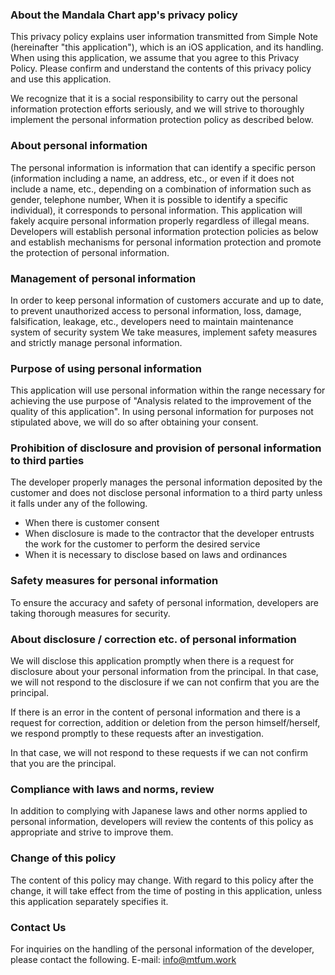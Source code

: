 ### About the Mandala Chart app's privacy policy

This privacy policy explains user information transmitted from Simple Note (hereinafter "this application"), which is an iOS application, and its handling. When using this application, we assume that you agree to this Privacy Policy. Please confirm and understand the contents of this privacy policy and use this application.

We recognize that it is a social responsibility to carry out the personal information protection efforts seriously, and we will strive to thoroughly implement the personal information protection policy as described below.

### About personal information

The personal information is information that can identify a specific person (information including a name, an address, etc., or even if it does not include a name, etc., depending on a combination of information such as gender, telephone number, When it is possible to identify a specific individual), it corresponds to personal information.
This application will fakely acquire personal information properly regardless of illegal means.
Developers will establish personal information protection policies as below and establish mechanisms for personal information protection and promote the protection of personal information.

### Management of personal information

In order to keep personal information of customers accurate and up to date, to prevent unauthorized access to personal information, loss, damage, falsification, leakage, etc., developers need to maintain maintenance system of security system We take measures, implement safety measures and strictly manage personal information.

### Purpose of using personal information

This application will use personal information within the range necessary for achieving the use purpose of "Analysis related to the improvement of the quality of this application".
In using personal information for purposes not stipulated above, we will do so after obtaining your consent.

### Prohibition of disclosure and provision of personal information to third parties

The developer properly manages the personal information deposited by the customer and does not disclose personal information to a third party unless it falls under any of the following.

- When there is customer consent
- When disclosure is made to the contractor that the developer entrusts the work for the customer to perform the desired service
- When it is necessary to disclose based on laws and ordinances

### Safety measures for personal information

To ensure the accuracy and safety of personal information, developers are taking thorough measures for security.

### About disclosure / correction etc. of personal information

We will disclose this application promptly when there is a request for disclosure about your personal information from the principal. In that case, we will not respond to the disclosure if we can not confirm that you are the principal.

If there is an error in the content of personal information and there is a request for correction, addition or deletion from the person himself/herself, we respond promptly to these requests after an investigation.

In that case, we will not respond to these requests if we can not confirm that you are the principal.

### Compliance with laws and norms, review

In addition to complying with Japanese laws and other norms applied to personal information, developers will review the contents of this policy as appropriate and strive to improve them.

### Change of this policy

The content of this policy may change.
With regard to this policy after the change, it will take effect from the time of posting in this application, unless this application separately specifies it.

### Contact Us

For inquiries on the handling of the personal information of the developer, please contact the following.
E-mail: info@mtfum.work
